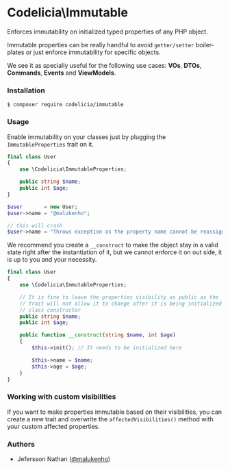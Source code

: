 Codelicia\Immutable
===================

Enforces immutability on initialized typed properties of any PHP object.

Immutable properties can be really handful to avoid `getter/setter` boiler-plates
or just enforce immutability for specific objects.

We see it as specially useful for the following use cases: 
**VOs**, **DTOs**, **Commands**, **Events** and **ViewModels**.

### Installation

```
$ composer require codelicia/immutable
```

### Usage

Enable immutability on your classes just by plugging the `ImmutableProperties` trait on it.

```php
final class User
{
    use \Codelicia\ImmutableProperties;

    public string $name;
    public int $age;
}

$user       = new User;
$user->name = "@malukenho";

// this will crash
$user->name = "Throws exception as the property name cannot be reassigned";
```

We recommend you create a `__construct` to make the object stay in a valid state
right after the instantiation of it, but we cannot enforce it on out side, it is
up to you and your necessity.

```php
final class User
{
    use \Codelicia\ImmutableProperties;

    // It is fine to leave the properties visibility as public as the `ImmutableProperties`
    // trait will not allow it to change after it is being initialized in the
    // class constructor
    public string $name;
    public int $age;

    public function __construct(string $name, int $age)
    {
        $this->init(); // It needs to be initialized here

        $this->name = $name;
        $this->age = $age;
    }
}
```

### Working with custom visibilities

If you want to make properties immutable based on their visibilities, you can create a
new trait and overwrite the `affectedVisibilities()` method with your custom affected
properties.

### Authors

* Jefersson Nathan ([@malukenho](https://github.com/malukenho))
